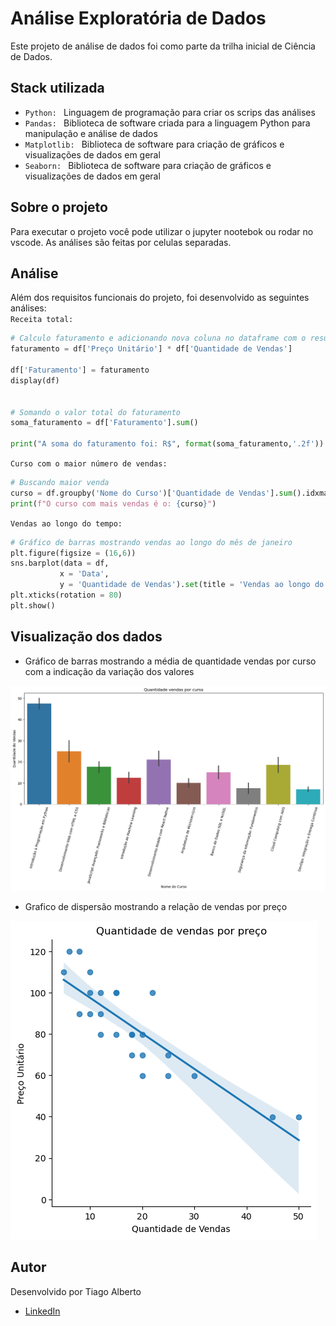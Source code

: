 # Análise Exploratória de Dados

Este projeto de análise de dados foi  como parte da trilha inicial de Ciência de Dados.

## Stack utilizada

 * `Python: ` Linguagem de programação para criar os scrips das análises 
 * `Pandas: `  Biblioteca de software criada para a linguagem Python para manipulação e análise de dados
 * `Matplotlib: ` Biblioteca de software para criação de gráficos e visualizações de dados em geral
 * `Seaborn: ` Biblioteca de software para criação de gráficos e visualizações de dados em geral

## Sobre o projeto

Para executar o projeto você pode utilizar o jupyter nootebok ou rodar no vscode. As análises são feitas por celulas separadas.

## Análise

Além dos requisitos funcionais do projeto, foi desenvolvido as seguintes análises:  
` Receita total: ` 
```python
# Calculo faturamento e adicionando nova coluna no dataframe com o resultado
faturamento = df['Preço Unitário'] * df['Quantidade de Vendas']

df['Faturamento'] = faturamento
display(df)


# Somando o valor total do faturamento
soma_faturamento = df['Faturamento'].sum()

print("A soma do faturamento foi: R$", format(soma_faturamento,'.2f'))
```
 ` Curso com o maior número de vendas: ` 
 ```python
# Buscando maior venda
curso = df.groupby('Nome do Curso')['Quantidade de Vendas'].sum().idxmax()
print(f"O curso com mais vendas é o: {curso}")
```
 ` Vendas ao longo do tempo: ` 
 ```python
# Gráfico de barras mostrando vendas ao longo do mês de janeiro
plt.figure(figsize = (16,6))
sns.barplot(data = df,
            x = 'Data',
            y = 'Quantidade de Vendas').set(title = 'Vendas ao longo do mês de janeiro')
plt.xticks(rotation = 80)
plt.show()
```
 

## Visualização dos dados

* Gráfico de barras mostrando a média de quantidade vendas por curso com a indicação da variação dos valores 

![alt text](grafico.png)

* Grafico de dispersão mostrando a relação de vendas por preço

![alt text](grafico1.png)

## Autor
Desenvolvido por Tiago Alberto

- <a href="https://www.linkedin.com/in/tiago-alberto-303909167/" target=”_blank”>LinkedIn</a>
